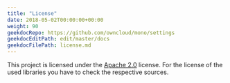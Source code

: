 ```yaml
---
title: "License"
date: 2018-05-02T00:00:00+00:00
weight: 90
geekdocRepo: https://github.com/owncloud/mono/settings
geekdocEditPath: edit/master/docs
geekdocFilePath: license.md
---
```


This project is licensed under the [Apache 2.0](https://github.com/owncloud/mono/settings/blob/master/LICENSE) license. For the license of the used libraries you have to check the respective sources.
